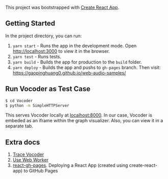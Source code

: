 This project was bootstrapped with [Create React App](https://github.com/facebook/create-react-app).

## Getting Started

In the project directory, you can run:

1. `yarn start` - Runs the app in the development mode.
Open [http://localhost:3000](http://localhost:3000) to view it in the browser.
2. `yarn test` - Runs tests.
3. `yarn build` - Builds the app for production to the `build` folder.
4. `yarn deploy` - Builds the app and pushs to `gh-pages` branch. Then visit: https://gaopinghuang0.github.io/web-audio-samples/

## Run Vocoder as Test Case
```sh
$ cd Vocoder
$ python -m SimpleHTTPServer
```
This serves Vocoder locally at [localhost:8000](http://localhost:8000). In our case, Vocoder is embeded as an iframe within the graph visualizer. Also, you can view it in a separate tab.

## Extra docs
1. [Trace Vocoder](./docs/how-to-trace-Vocoder.md)
2. [Use Web Worker](./docs/config-web-worker.md)
3. [react-gh-pages](https://github.com/gitname/react-gh-pages). Deploying a React App (created using create-react-app) to GitHub Pages
